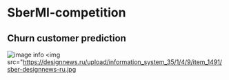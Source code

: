# SberMl-competition
## Churn customer prediction

![image info](https://designnews.ru/upload/information_system_35/1/4/9/item_1491/sber-designnews-ru.jpg)
<img src="https://designnews.ru/upload/information_system_35/1/4/9/item_1491/sber-designnews-ru.jpg
